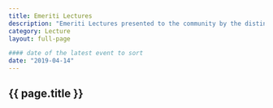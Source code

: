 ```yaml
---
title: Emeriti Lectures
description: "Emeriti Lectures presented to the community by the distinguished Emeritus Faculty and generoulsly sponsored by the Chancellors Office."
category: Lecture
layout: full-page

#### date of the latest event to sort
date: "2019-04-14"
---
```

<section id="main-content">
<div class="grid-container large">
<section class="heading">
<h2 class="underline">{{ page.title }}</h2>
</section>
